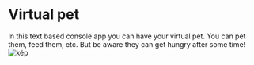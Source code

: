 # Virtual pet

In this text based console app you can have your virtual pet. You can pet them, feed them, etc.
But be aware they can get hungry after some time!
![kép](https://github.com/Alexaaaaaaaaaaaaaa/endterm_project/assets/145586366/ea6a0591-003c-4165-a75e-8eb4ace50f60)
